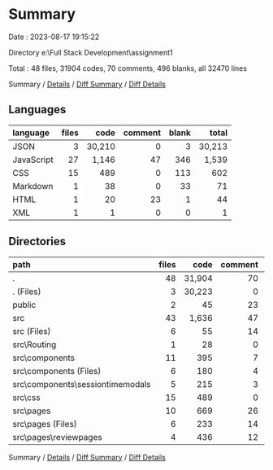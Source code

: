 # Summary

Date : 2023-08-17 19:15:22

Directory e:\\Full Stack Development\\assignment1

Total : 48 files,  31904 codes, 70 comments, 496 blanks, all 32470 lines

Summary / [Details](details.md) / [Diff Summary](diff.md) / [Diff Details](diff-details.md)

## Languages
| language | files | code | comment | blank | total |
| :--- | ---: | ---: | ---: | ---: | ---: |
| JSON | 3 | 30,210 | 0 | 3 | 30,213 |
| JavaScript | 27 | 1,146 | 47 | 346 | 1,539 |
| CSS | 15 | 489 | 0 | 113 | 602 |
| Markdown | 1 | 38 | 0 | 33 | 71 |
| HTML | 1 | 20 | 23 | 1 | 44 |
| XML | 1 | 1 | 0 | 0 | 1 |

## Directories
| path | files | code | comment | blank | total |
| :--- | ---: | ---: | ---: | ---: | ---: |
| . | 48 | 31,904 | 70 | 496 | 32,470 |
| . (Files) | 3 | 30,223 | 0 | 35 | 30,258 |
| public | 2 | 45 | 23 | 2 | 70 |
| src | 43 | 1,636 | 47 | 459 | 2,142 |
| src (Files) | 6 | 55 | 14 | 21 | 90 |
| src\\Routing | 1 | 28 | 0 | 4 | 32 |
| src\\components | 11 | 395 | 7 | 108 | 510 |
| src\\components (Files) | 6 | 180 | 4 | 61 | 245 |
| src\\components\\sessiontimemodals | 5 | 215 | 3 | 47 | 265 |
| src\\css | 15 | 489 | 0 | 113 | 602 |
| src\\pages | 10 | 669 | 26 | 213 | 908 |
| src\\pages (Files) | 6 | 233 | 14 | 86 | 333 |
| src\\pages\\reviewpages | 4 | 436 | 12 | 127 | 575 |

Summary / [Details](details.md) / [Diff Summary](diff.md) / [Diff Details](diff-details.md)
